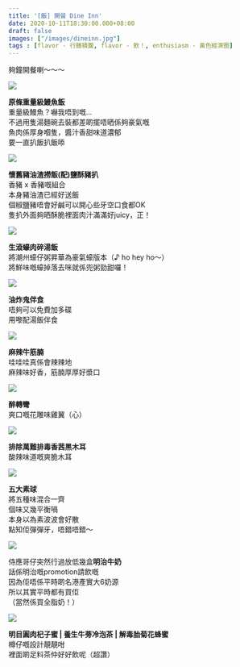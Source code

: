 ```yaml
---
title: '[飯] 開餐 Dine Inn'
date: 2020-10-11T18:30:00.000+08:00
draft: false
images: ["/images/dineinn.jpg"]
tags : [flavor - 行膳積腹, flavor - 飲！, enthusiasm - 黃色經濟圈]
---
```


夠鐘開餐喇～～～

![](/images/dineinn.jpg)

**原條重量級鰻魚飯**  
重量級鰻魚？嚇我唔到嘅...  
不過用隻湯麵碗去裝都差啲擺唔晒係夠豪氣嘅  
魚肉係厚身嗰隻，醬汁香甜味道濃郁  
要一直扒飯扒飯㖭  

![](/images/dineinn1.jpg)

**懷舊豬油渣撈飯(配)鹽酥豬扒**  
香豬 x 香豬嘅組合  
本身豬油渣已經好送飯  
個椒鹽豬唔會好鹹可以開心些牙空口食都OK  
隻扒外面夠晒酥脆裡面肉汁滿滿好juicy，正！  

![](/images/dineinn2.jpg)

**生滾蠔肉碎湯飯**  
將潮州蠔仔粥昇華為豪氣蠔版本（♪ ho hey ho～）  
將鮮味嘅蠔掉落去咪就係兜粥勁甜囉！  

![](/images/dineinn3.jpg)

**油炸鬼伴食**  
唔夠可以免費加多碟  
用嚟配湯飯伴食  

![](/images/dineinn4.jpg)

**麻辣牛筋腩**  
哇哇哇真係會辣辣地  
麻辣味好香，筋腩厚厚好漿口  

![](/images/dineinn5.jpg)

**醉轉彎**  
爽口嘅花雕味雞翼（心）  

![](/images/dineinn6.jpg)

**排除萬難排毒香茜黑木耳**  
酸辣味道嘅爽脆木耳

![](/images/dineinn7.jpg)

**五大素球**  
將五種味混合一齊  
個味又幾平衡喎  
本身以為素波波會好散  
點知佢彈彈牙，唔錯唔錯～    

![](/images/dineinn8.jpg)

侍應哥仔突然行過放低幾盒**明治牛奶**  
話係明治嘅promotion請飲嘅  
因為佢唔係平時啲名港產實大6奶源  
所以其實平時都有買佢  
（當然係買全脂奶！）  

![](/images/dineinn9.jpg)

**明目圓肉杞子蜜 | 養生牛蒡冷泡茶 | 解毒胎菊花蜂蜜**  
樽仔嘅設計靚靚咁  
裡面啲足料茶仲好好飲呢（超讚）  
